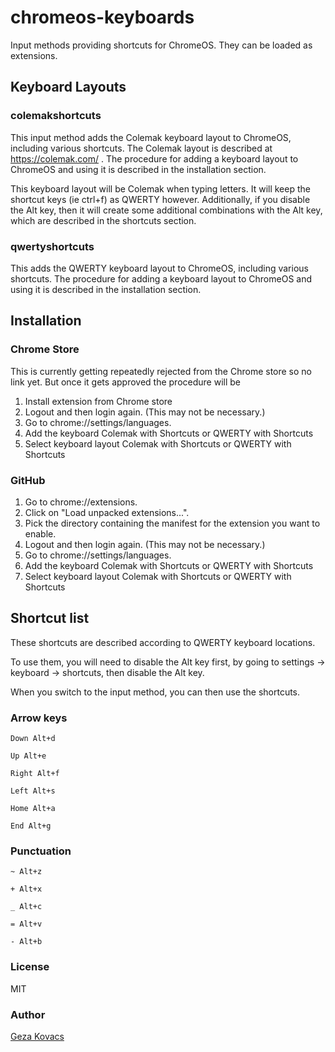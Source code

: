 # chromeos-keyboards

Input methods providing shortcuts for ChromeOS. They can be loaded as extensions.

## Keyboard Layouts

### colemakshortcuts

This input method adds the Colemak keyboard layout to ChromeOS, including various shortcuts. The Colemak layout is described at https://colemak.com/ . The procedure for adding a keyboard layout to ChromeOS and using it is described in the installation section.

This keyboard layout will be Colemak when typing letters. It will keep the shortcut keys (ie ctrl+f) as QWERTY however. Additionally, if you disable the Alt key, then it will create some additional combinations with the Alt key, which are described in the shortcuts section.

### qwertyshortcuts

This adds the QWERTY keyboard layout to ChromeOS, including various shortcuts. The procedure for adding a keyboard layout to ChromeOS and using it is described in the installation section.

## Installation
### Chrome Store

This is currently getting repeatedly rejected from the Chrome store so no link yet. But once it gets approved the procedure will be

1. Install extension from Chrome store
2. Logout and then login again. (This may not be necessary.)
3. Go to chrome://settings/languages.
4. Add the keyboard Colemak with Shortcuts or QWERTY with Shortcuts
5. Select keyboard layout  Colemak with Shortcuts or QWERTY with Shortcuts

### GitHub

1. Go to chrome://extensions.
2. Click on "Load unpacked extensions...".
3. Pick the directory containing the manifest for the extension you want to
enable.
4. Logout and then login again. (This may not be necessary.)
5. Go to chrome://settings/languages.
6. Add the keyboard Colemak with Shortcuts or QWERTY with Shortcuts
7. Select keyboard layout  Colemak with Shortcuts or QWERTY with Shortcuts

## Shortcut list

These shortcuts are described according to QWERTY keyboard locations.

To use them, you will need to disable the Alt key first, by going to settings -> keyboard -> shortcuts, then disable the Alt key.

When you switch to the input method, you can then use the shortcuts.

### Arrow keys

```
Down Alt+d

Up Alt+e

Right Alt+f

Left Alt+s

Home Alt+a

End Alt+g
```

### Punctuation

```
~ Alt+z

+ Alt+x

_ Alt+c

= Alt+v

- Alt+b
```

### License

MIT

### Author

[Geza Kovacs](https://github.com/gkovacs)


